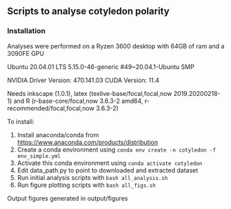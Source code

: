 
## Scripts to analyse cotyledon polarity

### Installation

Analyses were performed on a Ryzen 3600 desktop with 64GB of ram and a 3090FE GPU

Ubuntu 20.04.01 LTS 5.15.0-46-generic #49~20.04.1-Ubuntu SMP

NVIDIA Driver Version: 470.141.03   CUDA Version: 11.4

Needs inkscape (1.0.1), latex (texlive-base/focal,focal,now 2019.20200218-1) and R (r-base-core/focal,now 3.6.3-2 amd64, r-recommended/focal,focal,now 3.6.3-2)

To install:
1. Install anaconda/conda from https://www.anaconda.com/products/distribution
2. Create a conda environment using `conda env create -n cotyledon -f env_simple.yml`
3. Activate this conda environment using `conda activate cotyledon`
4. Edit data_path.py to point to downloaded and extracted dataset
5. Run initial analysis scripts with `bash all_analysis.sh`
6. Run figure plotting scripts with `bash all_figs.sh`

Output figures generated in output/figures